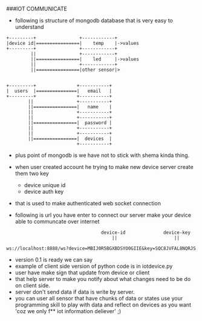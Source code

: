 ###IOT COMMUNICATE
- following is structure of mongodb database that is very easy to understand 

```
+---------+                +------------+
|device id|================|    temp    |->values
+---------+                +------------+
         ||                +------------+
         ||================|    led     |->values
         ||                +------------+
         ||================|other sensor|> 


+---------+               +-----------+
|  users  |===============|   email   |
+---------+               +-----------+
        ||                +-----------+
        ||================|   name    |
        ||                +-----------+
        ||                +-----------+  
        ||================|  password |
        ||                +-----------+
        ||                +-----------+
        ||================|  devices  |
                          +-----------+
```

- plus point of mongodb is we have not to stick with shema kinda thing.
- when user created account he trying to make new device server create them two key 
  - device unique id 
  - device auth key 

- that is used to make authenticated web socket connection
- following is url you have enter to connect our server make your device able to communcate over internet

```
                                   device-id              device-key
                                       ||                     ||

ws://localhost:8888/ws?device=MBIJ0R5BGXBDSYO0GIIE&key=SQC8JVFAL8NQRJS

```
- version 0.1 is ready we can say 
- example of client side version of python code is in iotdevice.py 
- user have make sign that update from device or client 
- that help server to make you notify about what changes need to be do on client side.
- server don't send data if data is write by server.
- you can user all sensor that have chunks of data or states use your programming skill to play with data and reflect on devices as you want 'coz we only f** iot information deliever' ;)